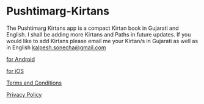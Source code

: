 # Pushtimarg-Kirtans
The Pushtimarg Kirtans app is a compact Kirtan book in Gujarati and English. I shall be adding more Kirtans and Paths in future updates. If you would like to add Kirtans please email me your Kirtan/s in Gujarati as well as in English kalpesh.sonecha@gmail.com








[for Android](https://play.google.com/store/apps/details?id=com.krishna.kalpesh.pushtimargsatsang)











[for iOS]()












[Terms and Conditions](https://github.com/PushtimargKirtans/PushtimargKirtans/blob/8f150493e7a279d6074a4da6267a0c79a961c023/Terms%20and%20Conditions.md)











[Privacy Policy](https://github.com/PushtimargKirtans/PushtimargKirtans/blob/8f150493e7a279d6074a4da6267a0c79a961c023/Privacy%20Policy.md)
